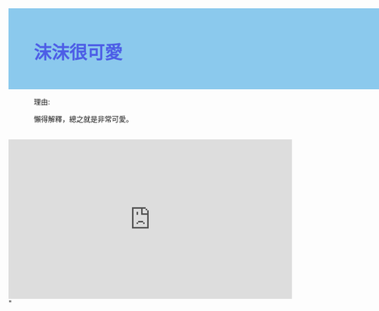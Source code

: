 <!DOCTYPE html>
<meta charset="utf-8">
<link href="forIndex.css" rel="stylesheet" type="text/css">

<style>
html{
        font-family: Roboto, 'Segoe UI',Arial,'Microsoft Jhenghei',sans-serif;
        font-size: 30;
    }
    .blueBackground{
        background-color: rgba(114, 190, 234, 0.81);
        width: 800px;
        height: 150px;
        padding: 10px 640px 0px 50px;}
    p{
        padding-left: 50px;
    }
    #title{
        font-size: 35px;
        color: rgba(72, 85, 229, 0.922);
    }
</style>
<div class="blueBackground">
<h1 id="title">沫沫很可愛</h1>
</div>

<p font-size=20px;>理由:</p>
<p>懶得解釋，總之就是非常可愛。</p>
<br/>
<iframe width="560" height="315" src="https://www.youtube.com/embed/0rtmo-9J5-M" 
        title="YouTube video player" frameborder="0" 
        allow="accelerometer; autoplay; clipboard-write; encrypted-media; gyroscope; picture-in-picture" 
        allowfullscreen></iframe>"
